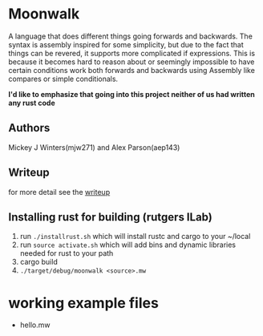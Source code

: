 # Moonwalk
A language that does different things going forwards and backwards.
The syntax is assembly inspired for some simplicity, but due to the
fact that things can be revered, it supports more complicated if
expressions. This is because it becomes hard to reason about or
seemingly impossible to have certain conditions work both forwards
and backwards using Assembly like compares or simple conditionals.  

**I'd like to emphasize that going into this project neither of us
had written any rust code**

## Authors
Mickey J Winters(mjw271) and Alex Parson(aep143)

## Writeup
for more detail see the [writeup](WRITEUP.md)

## Installing rust for building (rutgers ILab)
1. run `./installrust.sh` which will install rustc and cargo to your ~/local
2. run `source activate.sh` which will add bins and dynamic libraries needed for rust
to your path
3. cargo build
4. `./target/debug/moonwalk <source>.mw`

# working example files
- hello.mw